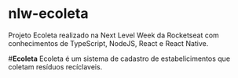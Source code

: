 # nlw-ecoleta
Projeto Ecoleta realizado na Next Level Week da Rocketseat com conhecimentos de TypeScript, NodeJS, React e React Native.

#**Ecoleta**
Ecoleta é um sistema de cadastro de estabelicimentos que coletam resíduos recíclaveis.
